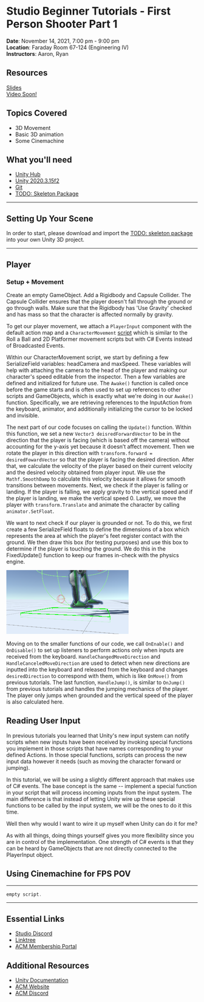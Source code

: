 # Studio Beginner Tutorials - First Person Shooter Part 1
  
**Date**: November 14, 2021, 7:00 pm - 9:00 pm<br>
**Location**: Faraday Room 67-124 (Engineering IV)<br>
**Instructors**: Aaron, Ryan
 
## Resources
[Slides](https://docs.google.com/presentation/d/1HeNhXbYw5ydabzrZ79q-_CXQgvbaTx2jRu7gqmSFw3M/edit?usp=sharing)<br>
[Video Soon!](Soon)
 
## Topics Covered
* 3D Movement
* Basic 3D animation
* Some Cinemachine
 
## What you'll need
* [Unity Hub](https://unity.com/download)
* [Unity 2020.3.15f2](https://unity3d.com/unity/qa/lts-releases)
* [Git](https://git-scm.com/downloads)
* [TODO: Skeleton Package](package_link)

---

## Setting Up Your Scene
In order to start, please download and import the [TODO: skeleton package](package_link) into your own Unity 3D project.

---

## Player
### Setup + Movement
Create an empty GameObject. Add a Rigidbody and Capsule Collider. The Capsule Collider ensures that the player doesn't fall through the ground or go through walls. Make sure that the Rigidbody has 'Use Gravity' checked and has mass so that the character is affected normally by gravity.

To get our player movement, we attach a `PlayerInput` component with the default action map and a `CharacterMovement` [script](https://github.com/uclaacm/studio-beginner-tutorials-f21/blob/3d-fps-part-i/First%20Person%20Shooter%20Part%20I/Assets/Scripts/CharacterMovement.cs) which is similar to the Roll a Ball and 2D Platformer movement scripts but with C# Events instead of Broadcasted Events.

Within our CharacterMovement script, we start by defining a few SerializeField variables: headCamera and maxSpeed. These variables will help with attaching the camera to the head of the player and making our character's speed editable from the inspector. Then a few variables are defined and initialized for future use. The `Awake()` function is called once before the game starts and is often used to set up references to other scripts and GameObjects, which is exactly what we're doing in our `Awake()` function. Specifically, we are retrieving references to the InputAction from the keyboard, animator, and additionally initializing the cursor to be locked and invisible.

The next part of our code focuses on calling the `Update()` function. Within this function, we set a new `Vector3 deisredForwardVector` to be in the direction that the player is facing (which is based off the camera) without accounting for the y-axis yet because it doesn’t affect movement. Then we rotate the player in this direction with `transform.forward = desiredFowardVector` so that the player is facing the desired direction. After that, we calculate the velocity of the player based on their current velocity and the desired velocity obtained from player input. We use the `Mathf.SmoothDamp` to calculate this velocity because it allows for smooth transitions between movements. Next, we check if the player is falling or landing. If the player is falling, we apply gravity to the vertical speed and if the player is landing, we make the vertical speed 0. Lastly, we move the player with `transform.Translate` and animate the character by calling `animator.SetFloat`.

We want to next check if our player is grounded or not. To do this, we first create a few SerializeField floats to define the dimensions of a box which represents the area at which the player's feet register contact with the ground. We then draw this box (for testing purposes) and use this box to determine if the player is touching the ground. We do this in the FixedUpdate() function to keep our frames in-check with the physics engine.

![Screenshot](Screenshots/image1.png)<br>

Moving on to the smaller functions of our code, we call `OnEnable()` and `OnDisable()` to set up listeners to perform actions only when inputs are received from the keyboard. `HandleChangedMoveDirection` and `HandleCanceledMoveDirection` are used to detect when new directions are inputted into the keyboard and released from the keyboard and changes `desiredDirection` to correspond with them, which is like `OnMove()` from previous tutorials. The last function, `HandleJump()`, is similar to `OnJump()` from previous tutorials and handles the jumping mechanics of the player. The player only jumps when grounded and the vertical speed of the player is also calculated here. 

## Reading User Input
In previous tutorials you learned that Unity's new input system can notify scripts when new inputs have been received by invoking special functions you implement in those scripts that have names corresponding to your defined Actions. In those special functions, scripts can process the new input data however it needs (such as moving the character forward or jumping). 

In this tutorial, we will be using a slightly different approach that makes use of C# events. The base concept is the same -- implement a special function in your script that will process incoming inputs from the input system. The main difference is that instead of letting Unity wire up these special functions to be called by the input system, we will be the ones to do it this time.

Well then why would I want to wire it up myself when Unity can do it for me?

As with all things, doing things yourself gives you more flexibility since you are in control of the implementation. One strength of C# events is that they can be heard by GameObjects that are not directly connected to the PlayerInput object.

## Using Cinemachine for FPS POV


--- 

```c#   
empty script.
```
---
## Essential Links
- [Studio Discord](https://discord.com/invite/bBk2Mcw)
- [Linktree](https://linktr.ee/acmstudio)
- [ACM Membership Portal](https://members.uclaacm.com/)
## Additional Resources
- [Unity Documentation](https://docs.unity3d.com/Manual/index.html)
- [ACM Website](https://www.uclaacm.com/)
- [ACM Discord](https://discord.com/invite/eWmzKsY)
 
